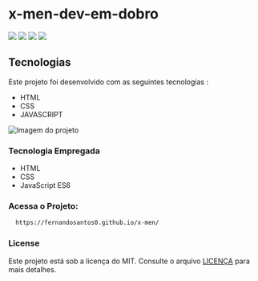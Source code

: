 # x-men-dev-em-dobro
<p>
    <img src="https://img.shields.io/github/languages/count/MatheusPrudente/x-men-dev-em-dobro"/>
    <img src="https://img.shields.io/github/repo-size/MatheusPrudente/x-men-dev-em-dobro"/>
    <img src="https://img.shields.io/github/last-commit/MatheusPrudente/x-men-dev-em-dobro"/>
    <img src="https://img.shields.io/github/issues/MatheusPrudente/x-men-dev-em-dobro"/>
</p>

## Tecnologias 

Este projeto foi desenvolvido com as seguintes tecnologias : 

- HTML
- CSS
- JAVASCRIPT

<img src="https://user-images.githubusercontent.com/80559882/251885139-8202cfd7-5bbf-4b39-9750-78f614dc072d.png" alt="Imagem do projeto" />

### Tecnologia Empregada
- HTML
- CSS
- JavaScript ES6


### Acessa o Projeto:

``` bash
  https://fernandosantos0.github.io/x-men/
```
### License

Este projeto está sob a licença do MIT. Consulte o arquivo [LICENÇA](https://github.com/Fernandosantos0/x-men/blob/main/LICENSE) para mais detalhes.

